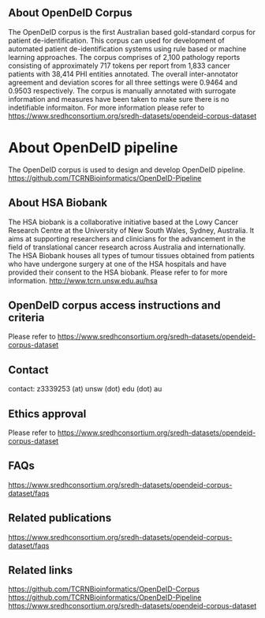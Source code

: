 

## About OpenDeID Corpus

The OpenDeID  corpus is the first Australian based gold-standard corpus for patient de-identification. This corpus can used for development of automated patient de-identification systems using rule based or machine learning approaches. The corpus comprises of 2,100 pathology reports consisting of approximately 717 tokens per report from 1,833 cancer patients with 38,414 PHI entities annotated. The overall inter-annotator agreement and deviation scores for all three settings were 0.9464 and 0.9503 respectively. The corpus is manually annotated with surrogate information and measures have been taken to make sure there is no indetifiable informaiton. For more information please refer to https://www.sredhconsortium.org/sredh-datasets/opendeid-corpus-dataset


# About OpenDeID pipeline

The OpenDeID corpus is used to design and develop OpenDeID pipeline. https://github.com/TCRNBioinformatics/OpenDeID-Pipeline

## About HSA Biobank 

The HSA biobank is a collaborative initiative based at the Lowy Cancer Research Centre at the University of New South Wales, Sydney, Australia. It aims at supporting researchers and clinicians for the advancement in the field of translational cancer research across Australia and internationally. The HSA Biobank houses all types of tumour tissues obtained from patients who have undergone surgery at one of the HSA hospitals and have provided their consent to the HSA biobank. Please refer to for more information. 
http://www.tcrn.unsw.edu.au/hsa


## OpenDeID corpus access instructions and criteria

Please refer to https://www.sredhconsortium.org/sredh-datasets/opendeid-corpus-dataset

## Contact
contact: z3339253 (at) unsw (dot) edu  (dot) au


## Ethics approval

Please refer to https://www.sredhconsortium.org/sredh-datasets/opendeid-corpus-dataset


## FAQs

https://www.sredhconsortium.org/sredh-datasets/opendeid-corpus-dataset/faqs

## Related publications

https://www.sredhconsortium.org/sredh-datasets/opendeid-corpus-dataset/faqs


## Related links

https://github.com/TCRNBioinformatics/OpenDeID-Corpus
https://github.com/TCRNBioinformatics/OpenDeID-Pipeline
https://www.sredhconsortium.org/sredh-datasets/opendeid-corpus-dataset



